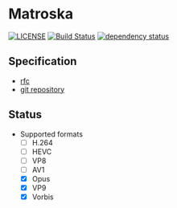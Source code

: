 # Matroska

[![LICENSE](https://img.shields.io/badge/license-MIT-blue.svg)](LICENSE)
[![Build Status](https://travis-ci.org/rust-av/matroska.svg?branch=master)](https://travis-ci.org/rust-av/matroska)
[![dependency status](https://deps.rs/repo/github/rust-av/matroska/status.svg)](https://deps.rs/repo/github/rust-av/matroska)

## Specification
- [rfc](https://datatracker.ietf.org/doc/html/draft-lhomme-cellar-matroska)
- [git repository](https://github.com/Matroska-Org/matroska-specification/)

## Status
- Supported formats
    - [ ] H.264
    - [ ] HEVC
    - [ ] VP8
    - [ ] AV1
    - [x] Opus
    - [x] VP9
    - [x] Vorbis
